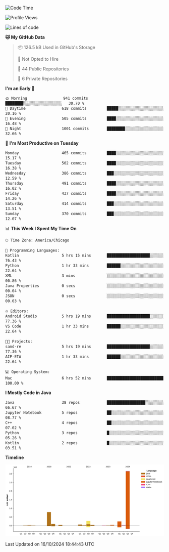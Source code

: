 <!--START_SECTION:waka-->
![Code Time](http://img.shields.io/badge/Code%20Time-674%20hrs%2059%20mins-blue)

![Profile Views](http://img.shields.io/badge/Profile%20Views-1-blue)

![Lines of code](https://img.shields.io/badge/From%20Hello%20World%20I%27ve%20Written-4.8%20million%20lines%20of%20code-blue)

**🐱 My GitHub Data** 

> 📦 126.5 kB Used in GitHub's Storage 
 > 
> 🚫 Not Opted to Hire
 > 
> 📜 44 Public Repositories 
 > 
> 🔑 6 Private Repositories 
 > 
**I'm an Early 🐤** 

```text
🌞 Morning                941 commits         ████████░░░░░░░░░░░░░░░░░   30.70 % 
🌆 Daytime                618 commits         █████░░░░░░░░░░░░░░░░░░░░   20.16 % 
🌃 Evening                505 commits         ████░░░░░░░░░░░░░░░░░░░░░   16.48 % 
🌙 Night                  1001 commits        ████████░░░░░░░░░░░░░░░░░   32.66 % 
```
📅 **I'm Most Productive on Tuesday** 

```text
Monday                   465 commits         ████░░░░░░░░░░░░░░░░░░░░░   15.17 % 
Tuesday                  502 commits         ████░░░░░░░░░░░░░░░░░░░░░   16.38 % 
Wednesday                386 commits         ███░░░░░░░░░░░░░░░░░░░░░░   12.59 % 
Thursday                 491 commits         ████░░░░░░░░░░░░░░░░░░░░░   16.02 % 
Friday                   437 commits         ████░░░░░░░░░░░░░░░░░░░░░   14.26 % 
Saturday                 414 commits         ███░░░░░░░░░░░░░░░░░░░░░░   13.51 % 
Sunday                   370 commits         ███░░░░░░░░░░░░░░░░░░░░░░   12.07 % 
```


📊 **This Week I Spent My Time On** 

```text
🕑︎ Time Zone: America/Chicago

💬 Programming Languages: 
Kotlin                   5 hrs 15 mins       ███████████████████░░░░░░   76.43 % 
Python                   1 hr 33 mins        ██████░░░░░░░░░░░░░░░░░░░   22.64 % 
XML                      3 mins              ░░░░░░░░░░░░░░░░░░░░░░░░░   00.86 % 
Java Properties          0 secs              ░░░░░░░░░░░░░░░░░░░░░░░░░   00.04 % 
JSON                     0 secs              ░░░░░░░░░░░░░░░░░░░░░░░░░   00.03 % 

🔥 Editors: 
Android Studio           5 hrs 19 mins       ███████████████████░░░░░░   77.36 % 
VS Code                  1 hr 33 mins        ██████░░░░░░░░░░░░░░░░░░░   22.64 % 

🐱‍💻 Projects: 
sand-re                  5 hrs 19 mins       ███████████████████░░░░░░   77.36 % 
AIP-ETA                  1 hr 33 mins        ██████░░░░░░░░░░░░░░░░░░░   22.64 % 

💻 Operating System: 
Mac                      6 hrs 52 mins       █████████████████████████   100.00 % 
```

**I Mostly Code in Java** 

```text
Java                     38 repos            █████████████████░░░░░░░░   66.67 % 
Jupyter Notebook         5 repos             ██░░░░░░░░░░░░░░░░░░░░░░░   08.77 % 
C++                      4 repos             ██░░░░░░░░░░░░░░░░░░░░░░░   07.02 % 
Python                   3 repos             █░░░░░░░░░░░░░░░░░░░░░░░░   05.26 % 
Kotlin                   2 repos             █░░░░░░░░░░░░░░░░░░░░░░░░   03.51 % 
```



**Timeline**

![Lines of Code chart](https://raw.githubusercontent.com/phanijsp/phanijsp/main/assets/bar_graph.png)


 Last Updated on 16/10/2024 18:44:43 UTC
<!--END_SECTION:waka-->

